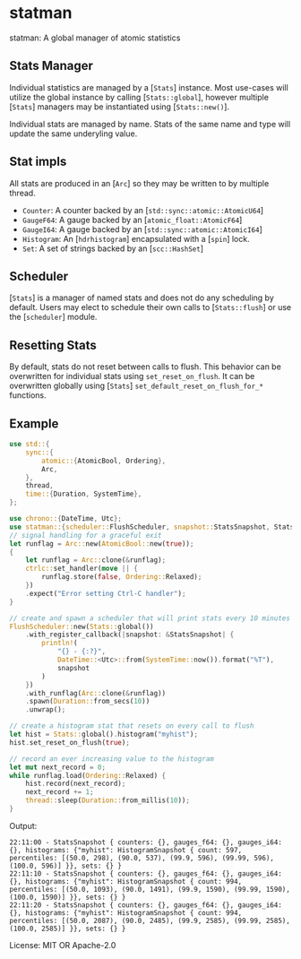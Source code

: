 # statman

statman: A global manager of atomic statistics

## Stats Manager

Individual statistics are managed by a [`Stats`] instance.
Most use-cases will utilize the global instance by calling [`Stats::global`],
however multiple [`Stats`] managers may be instantiated using [`Stats::new()`].

Individual stats are managed by name.
Stats of the same name and type will update the same underyling value.

## Stat impls

All stats are produced in an [`Arc`] so they may be written to by multiple thread.
- `Counter`: A counter backed by an [`std::sync::atomic::AtomicU64`]
- `GaugeF64`: A gauge backed by an [`atomic_float::AtomicF64`]
- `GaugeI64`: A gauge backed by an [`std::sync::atomic::AtomicI64`]
- `Histogram`: An [`hdrhistogram`] encapsulated with a [`spin`] lock.
- `Set`: A set of strings backed by an [`scc::HashSet`]

## Scheduler

[`Stats`] is a manager of named stats and does not do any scheduling by default.
Users may elect to schedule their own calls to [`Stats::flush`] or use the [`scheduler`] module.

## Resetting Stats

By default, stats do not reset between calls to flush.
This behavior can be overwritten for individual stats using `set_reset_on_flush`.
It can be overwritten globally using [`Stats`] `set_default_reset_on_flush_for_*` functions.

## Example

```rust
use std::{
    sync::{
        atomic::{AtomicBool, Ordering},
        Arc,
    },
    thread,
    time::{Duration, SystemTime},
};

use chrono::{DateTime, Utc};
use statman::{scheduler::FlushScheduler, snapshot::StatsSnapshot, Stats};
// signal handling for a graceful exit
let runflag = Arc::new(AtomicBool::new(true));
{
    let runflag = Arc::clone(&runflag);
    ctrlc::set_handler(move || {
        runflag.store(false, Ordering::Relaxed);
    })
    .expect("Error setting Ctrl-C handler");
}

// create and spawn a scheduler that will print stats every 10 minutes
FlushScheduler::new(Stats::global())
    .with_register_callback(|snapshot: &StatsSnapshot| {
        println!(
            "{} - {:?}",
            DateTime::<Utc>::from(SystemTime::now()).format("%T"),
            snapshot
        )
    })
    .with_runflag(Arc::clone(&runflag))
    .spawn(Duration::from_secs(10))
    .unwrap();

// create a histogram stat that resets on every call to flush
let hist = Stats::global().histogram("myhist");
hist.set_reset_on_flush(true);

// record an ever increasing value to the histogram
let mut next_record = 0;
while runflag.load(Ordering::Relaxed) {
    hist.record(next_record);
    next_record += 1;
    thread::sleep(Duration::from_millis(10));
}
```

Output:
```
22:11:00 - StatsSnapshot { counters: {}, gauges_f64: {}, gauges_i64: {}, histograms: {"myhist": HistogramSnapshot { count: 597, percentiles: [(50.0, 298), (90.0, 537), (99.9, 596), (99.99, 596), (100.0, 596)] }}, sets: {} }
22:11:10 - StatsSnapshot { counters: {}, gauges_f64: {}, gauges_i64: {}, histograms: {"myhist": HistogramSnapshot { count: 994, percentiles: [(50.0, 1093), (90.0, 1491), (99.9, 1590), (99.99, 1590), (100.0, 1590)] }}, sets: {} }
22:11:20 - StatsSnapshot { counters: {}, gauges_f64: {}, gauges_i64: {}, histograms: {"myhist": HistogramSnapshot { count: 994, percentiles: [(50.0, 2087), (90.0, 2485), (99.9, 2585), (99.99, 2585), (100.0, 2585)] }}, sets: {} }
```

License: MIT OR Apache-2.0
